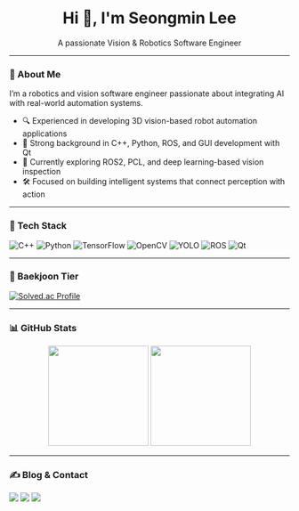 <h1 align="center">Hi 👋, I'm Seongmin Lee</h1>
<p align="center">A passionate Vision & Robotics Software Engineer</p>

---

### 🚀 About Me

I’m a robotics and vision software engineer passionate about integrating AI with real-world automation systems.

- 🔍 Experienced in developing 3D vision-based robot automation applications  
- 🧠 Strong background in C++, Python, ROS, and GUI development with Qt  
- 🌱 Currently exploring ROS2, PCL, and deep learning-based vision inspection  
- 🛠️ Focused on building intelligent systems that connect perception with action  

---

### 🧰 Tech Stack

![C++](https://img.shields.io/badge/C++-00599C?style=flat&logo=cplusplus&logoColor=white)
![Python](https://img.shields.io/badge/Python-3776AB?style=flat&logo=python&logoColor=white)
![TensorFlow](https://img.shields.io/badge/TensorFlow-FF6F00?style=flat&logo=tensorflow&logoColor=white)
![OpenCV](https://img.shields.io/badge/OpenCV-5C3EE8?style=flat&logo=opencv&logoColor=white)
![YOLO](https://img.shields.io/badge/YOLOv8-FFB400?style=flat&logo=ai&logoColor=black)
![ROS](https://img.shields.io/badge/ROS-22314E?style=flat&logo=ros&logoColor=white)
![Qt](https://img.shields.io/badge/Qt-41CD52?style=flat&logo=qt&logoColor=white)

---

### 🏅 Baekjoon Tier

[![Solved.ac Profile](http://mazassumnida.wtf/api/v2/generate_badge?boj=qqqlsm)](https://solved.ac/qqqlsm)

---


### 📊 GitHub Stats

<p align="center">
  <img src="https://github-readme-stats.vercel.app/api?username=qqqlsm95&show_icons=true&theme=tokyonight" height="180"/>
  <img src="https://github-readme-stats.vercel.app/api/top-langs/?username=qqqlsm95&layout=compact&theme=tokyonight" height="180"/>
</p>

---

### ✍️ Blog & Contact

<p align="left">
  <a href="mailto:qqqlsm@naver.com"><img src="https://img.shields.io/badge/Email-qqqlsml@naver.com-blue?style=flat&logo=gmail"></a>
  <a href="https://yourblog.tistory.com"><img src="https://img.shields.io/badge/Blog-Tistory-black?style=flat&logo=tistory"></a>
  <a href="https://solved.ac/qqqlsm"><img src="https://img.shields.io/badge/Solved.ac-Profile-yellow?style=flat&logo=baekjoon"></a>
</p>
